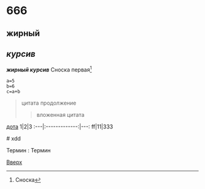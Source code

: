 
# 666
<a id="anchor"></a>
---
__жирный__
---
_курсив_
---
  ___жирный курсив___
Сноска первая[^1]
```
a=5
b=6
c=a+b
```
>цитата
продолжение
>>вложенная цитата

[дота](https://www.cybersport.ru/tags/dota-2)
1|2|3
:---|:-------------:|---:
ff|11|333

\# xdd


Термин
: Термин



[Вверх](#anchor)
[^1]: Сноска

